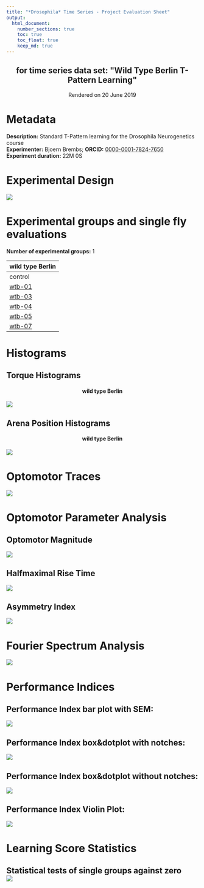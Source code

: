 ```yaml
---
title: "*Drosophila* Time Series - Project Evaluation Sheet"
output: 
  html_document:
    number_sections: true
    toc: true
    toc_float: true
    keep_md: true
---
```

<style type="text/css">
  body .main-container {
    max-width: 1800px !important;
  }
  h1.title {
  font-size: 38px;
  color: DarkRed;
  text-align: center;
}
</style>




<center><h2>for time series data set: "<b>Wild Type Berlin T-Pattern Learning</b>"</h2></center>
<center>Rendered on 20 June 2019</center>

# Metadata

**Description:** Standard T-Pattern learning for the Drosophila Neurogenetics course  
**Experimenter:** Bjoern Brembs; **ORCID:** [0000-0001-7824-7650](http://orcid.org/0000-0001-7824-7650)  
**Experiment duration:** 22M 0S  

# Experimental Design
<img src="B:\GitHub\DTSevaluations\example data\t-learn\evaluations\wtb-t-learning_files/figure-html/expdesign-1.png" style="display: block; margin: auto;" />

# Experimental groups and single fly evaluations

**Number of experimental groups:** 1

|wild type Berlin                            |
|:-------------------------------------------|
|control                                     |
|<a href="wtb-01_descr_anal.html">wtb-01</a> |
|<a href="wtb-03_descr_anal.html">wtb-03</a> |
|<a href="wtb-04_descr_anal.html">wtb-04</a> |
|<a href="wtb-05_descr_anal.html">wtb-05</a> |
|<a href="wtb-07_descr_anal.html">wtb-07</a> |

# Histograms
## Torque Histograms

<center><h4> wild type Berlin </h4></center><img src="B:\GitHub\DTSevaluations\example data\t-learn\evaluations\wtb-t-learning_files/figure-html/FlyHistogram-1.png" style="display: block; margin: auto;" />

## Arena Position Histograms

<center><h4> wild type Berlin </h4></center><img src="B:\GitHub\DTSevaluations\example data\t-learn\evaluations\wtb-t-learning_files/figure-html/PositionHistogram-1.png" style="display: block; margin: auto;" />

<!-- Computing optomotor data if they are present -->



# Optomotor Traces

<img src="B:\GitHub\DTSevaluations\example data\t-learn\evaluations\wtb-t-learning_files/figure-html/Optomotor-1.png" style="display: block; margin: auto;" />

# Optomotor Parameter Analysis




## Optomotor Magnitude

<img src="B:\GitHub\DTSevaluations\example data\t-learn\evaluations\wtb-t-learning_files/figure-html/OMparams-1.png" style="display: block; margin: auto;" />

## Halfmaximal Rise Time

<img src="B:\GitHub\DTSevaluations\example data\t-learn\evaluations\wtb-t-learning_files/figure-html/OMparams-2.png" style="display: block; margin: auto;" />

## Asymmetry Index

<img src="B:\GitHub\DTSevaluations\example data\t-learn\evaluations\wtb-t-learning_files/figure-html/OMparams-3.png" style="display: block; margin: auto;" />


# Fourier Spectrum Analysis

<img src="B:\GitHub\DTSevaluations\example data\t-learn\evaluations\wtb-t-learning_files/figure-html/spectra-1.png" style="display: block; margin: auto;" />

# Performance Indices
## Performance Index bar plot with SEM:

<img src="B:\GitHub\DTSevaluations\example data\t-learn\evaluations\wtb-t-learning_files/figure-html/PIbar-1.png" style="display: block; margin: auto;" />

## Performance Index box&dotplot with notches:

<img src="B:\GitHub\DTSevaluations\example data\t-learn\evaluations\wtb-t-learning_files/figure-html/BoxWithNotch-1.png" style="display: block; margin: auto;" />

## Performance Index box&dotplot without notches:

<img src="B:\GitHub\DTSevaluations\example data\t-learn\evaluations\wtb-t-learning_files/figure-html/BoxNoNotch-1.png" style="display: block; margin: auto;" />

## Performance Index Violin Plot:

<img src="B:\GitHub\DTSevaluations\example data\t-learn\evaluations\wtb-t-learning_files/figure-html/Violin-1.png" style="display: block; margin: auto;" />








# Learning Score Statistics
## Statistical tests of single groups against zero<img src="B:\GitHub\DTSevaluations\example data\t-learn\evaluations\wtb-t-learning_files/figure-html/Wilcoxon-1.png" style="display: block; margin: auto;" />



